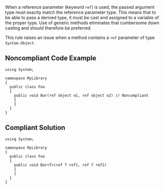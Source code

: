 
When a reference parameter (keyword `ref`) is used, the passed argument type must exactly match the reference parameter type. This means that to be able to pass a derived type, it must be cast and assigned to a variable of the proper type. Use of generic methods eliminates that cumbersome down casting and should therefore be preferred.

This rule raises an issue when a method contains a `ref` parameter of type `System.Object`.

## Noncompliant Code Example


    using System;
    
    namespace MyLibrary
    {
      public class Foo
      {
        public void Bar(ref object o1, ref object o2) // Noncompliant
        {
        }
      }
    }


## Compliant Solution


    using System;
    
    namespace MyLibrary
    {
      public class Foo
      {
        public void Bar<T>(ref T ref1, ref T ref2)
        {
        }
      }
    }

